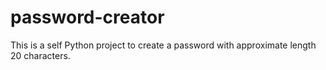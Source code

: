 # password-creator
This is a self Python project to create a password with approximate length 20 characters.
